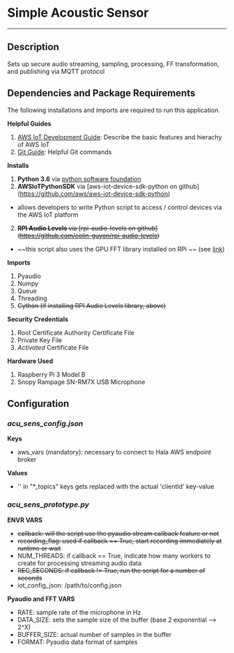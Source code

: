 # Simple Acoustic Sensor
---
## Description

Sets up secure audio streaming, sampling, processing, FF transformation, and publishing via MQTT protocol

## Dependencies and Package Requirements

The following installations and imports are required to run this application.

__Helpful Guides__

1. [AWS IoT Development Guide](https://docs.aws.amazon.com/iot/latest/developerguide/what-is-aws-iot.html): Describe the basic features and hierachy of AWS IoT
2. [Git Guide](https://www.atlassian.com/git/tutorials): Helpful Git commands

__Installs__

1. **Python 3.6** via [python software foundation](https://www.python.org/downloads/)
2. **AWSIoTPythonSDK** via [aws-iot-device-sdk-python on github] (https://github.com/aws/aws-iot-device-sdk-python)
- allows developers to write Python script to access / control devices via the AWS IoT platform
2. ~~**RPI Audio Levels** via [rpi-audio-levels on github] (https://github.com/colin-guyon/rpi-audio-levels)~~
- ~~this script also uses the GPU FFT library installed on RPi ~~ (see [link](http://www.aholme.co.uk/GPU_FFT/Main.htm))

__Imports__

1. Pyaudio
2. Numpy
3. Queue
4. Threading
5. ~~Cython (if installing RPI Audio Levels library, above)~~

__Security Credentials__

1. Root Certificate Authority Certificate File
2. Private Key File
3. _Activated_ Certificate File

__Hardware Used__

1. Raspberry Pi 3 Model B
2. Snopy Rampage SN-RM7X USB Microphone

## Configuration

### _acu_sens_config.json_

__Keys__

- aws_vars (mandatory): necessary to connect to Hala AWS endpoint broker

__Values__

- '<clientId>' in "*_topics" keys gets replaced with the actual 'clientId' key-value


### _acu_sens_prototype.py_

__ENVR VARS__

- ~~callback: will the script use the pyaudio stream callback feature or not~~
- ~~recording_flag: used if callback == True, start recording immediately at runtime or wait~~
- NUM_THREADS: if callback == True, indicate how many workers to create for processing streaming audio data
- ~~REC_SECONDS: if callback != True, run the script for a number of seconds~~
- iot_config_json: /path/to/config.json

__Pyaudio and FFT VARS__

- RATE: sample rate of the microphone in Hz
- DATA_SIZE: sets the sample size of the buffer (base 2 exponential --> 2^X)
- BUFFER_SIZE: actual number of samples in the buffer
- FORMAT: Pyaudio data format of samples
